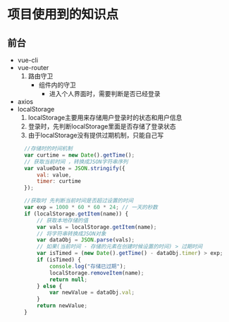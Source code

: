 # 项目使用到的知识点

## 前台
- vue-cli
- vue-router
    1. 路由守卫
       - 组件内的守卫
          * 进入个人界面时，需要判断是否已经登录
- axios
- localStorage
  1. localStorage主要用来存储用户登录时的状态和用户信息
  2. 登录时，先判断localStorage里面是否存储了登录状态
  3. 由于localStorage没有提供过期机制，只能自己写
  ```javascript
    //存储时的时间机制
    var curtime = new Date().getTime();
    // 获取当前时间 ，转换成JSON字符串序列 
    var valueDate = JSON.stringify({
        val: value,
        timer: curtime
    });
  ```
  ```javascript
    //获取时 先判断当前时间是否超过设置的时间
    var exp = 1000 * 60 * 60 * 24; // 一天的秒数
    if (localStorage.getItem(name)) {
        // 获取本地存储的值
        var vals = localStorage.getItem(name);
        // 将字符串转换成JSON对象
        var dataObj = JSON.parse(vals);
        // 如果(当前时间 - 存储的元素在创建时候设置的时间) > 过期时间 
        var isTimed = (new Date().getTime() - dataObj.timer) > exp;
        if (isTimed) {
            console.log("存储已过期");
            localStorage.removeItem(name);
            return null;
        } else {
            var newValue = dataObj.val;
        }
        return newValue;
    }   
  ```